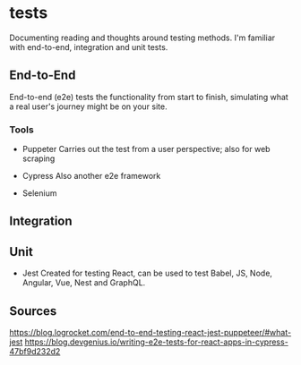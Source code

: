 # tests
Documenting reading and thoughts around testing methods. I'm familiar with end-to-end, integration and unit tests.

## End-to-End
End-to-end (e2e) tests the functionality from start to finish, simulating what a real user's journey might be on your site. 

### Tools
- Puppeter
Carries out the test from a user perspective; also for web scraping

- Cypress
Also another e2e framework

- Selenium

## Integration

## Unit
- Jest
Created for testing React, can be used to test Babel, JS, Node, Angular, Vue, Nest and GraphQL. 

## Sources
https://blog.logrocket.com/end-to-end-testing-react-jest-puppeteer/#what-jest
https://blog.devgenius.io/writing-e2e-tests-for-react-apps-in-cypress-47bf9d232d2
